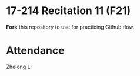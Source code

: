 # 17-214 Recitation 11 (F21)
**Fork** this repository to use for practicing Github flow.

# Attendance
Zhelong Li
